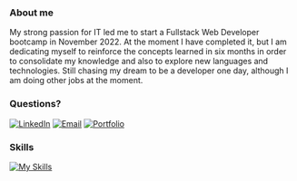 ### About me
My strong passion for IT led me to start a Fullstack Web Developer bootcamp in November 2022. At the moment I have completed it, but I am dedicating myself to reinforce the concepts learned in six months in order to consolidate my knowledge and also to explore new languages and technologies. Still chasing my dream to be a developer one day, although I am doing other jobs at the moment.

### Questions?
[![LinkedIn](https://img.shields.io/badge/LinkedIn-%230077B5.svg?logo=linkedin&logoColor=white)](https://www.linkedin.com/in/giacomo-della-peruta/)
[![Email](https://img.shields.io/badge/Email-%232CA01C.svg?logo=maildotru&logoColor=white)](mailto:giaxup@live.it)
[![Portfolio](https://img.shields.io/badge/Portfolio-%2300A98F.svg?logo=adafruit&logoColor=white)](https://giaxup.github.io/portfolio/)

### Skills
[![My Skills](https://skillicons.dev/icons?i=bootstrap,css,discord,eclipse,git,github,html,java,js,mysql,nodejs,ps,postgres,postman,react,redux,sass,spring,tailwind,ts,vscode)](https://skillicons.dev)
